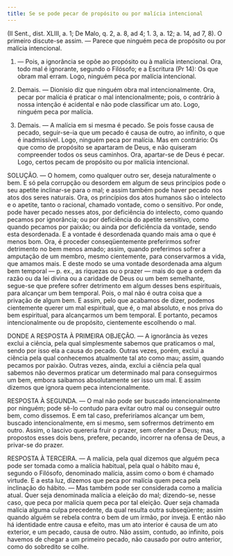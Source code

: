 ```yaml
---
title: Se se pode pecar de propósito ou por malícia intencional
---
```


(II Sent., dist. XLIII, a. 1; De Malo, q. 2, a. 8, ad 4; 1. 3, a. 12; a. 14, ad 7, 8).
  O primeiro discute-se assim. — Parece que ninguém peca de propósito ou por malícia intencional.  

1. — Pois, a ignorância se opõe ao propósito ou à malícia intencional. Ora, todo mal é ignorante, segundo o Filósofo; e a Escritura (Pr 14): Os que obram mal erram. Logo, ninguém peca por malícia intencional.  

2. Demais. — Dionísio diz que ninguém obra mal intencionalmente. Ora, pecar por malícia é praticar o mal intencionalmente; pois, o contrário à nossa intenção é acidental e não pode classificar um ato. Logo, ninguém peca por malícia.  

3. Demais. — A malícia em si mesma é pecado. Se pois fosse causa de pecado, seguir-se-ia que um pecado é causa de outro, ao infinito, o que é inadmissível. Logo, ninguém peca por malícia.  Mas em contrário: Os que como de propósito se apartaram de Deus, e não quiseram compreender todos os seus caminhos. Ora, apartar-se de Deus é pecar. Logo, certos pecam de propósito ou por malícia intencional.  

SOLUÇÃO. — O homem, como qualquer outro ser, deseja naturalmente o bem. E só pela corrupção ou desordem em algum de seus princípios pode o seu apetite inclinar-se para o mal; e assim também pode haver pecado nos atos dos seres naturais. Ora, os princípios dos atos humanos são o intelecto e o apetite, tanto o racional, chamado vontade, como o sensitivo. Por onde, pode haver pecado nesses atos, por deficiência do intelecto, como quando pecamos por ignorância; ou por deficiência do apetite sensitivo, como quando pecamos por paixão; ou ainda por deficiência da vontade, sendo esta desordenada.  E a vontade é desordenada quando mais ama o que é menos bom. Ora, é proceder conseqüentemente preferirmos sofrer detrimento no bem menos amado; assim, quando preferimos sofrer a amputação de um membro, mesmo cientemente, para conservarmos a vida, que amamos mais. E deste modo se uma vontade desordenada ama algum bem temporal — p. ex., as riquezas ou o prazer — mais do que a ordem da razão ou da lei divina ou a caridade de Deus ou um bem semelhante, segue-se que prefere sofrer detrimento em algum desses bens espirituais, para alcançar um bem temporal. Pois, o mal não é outra coisa que a privação de algum bem. E assim, pelo que acabamos de dizer, podemos cientemente querer um mal espiritual, que é, o mal absoluto, e nos priva do bem espiritual, para alcançarmos um bem temporal. E portanto, pecamos intencionalmente ou de propósito, cientemente escolhendo o mal.  

DONDE A RESPOSTA À PRIMEIRA OBJEÇÃO. — A ignorância às vezes exclui a ciência, pela qual simplesmente sabemos que praticamos o mal, sendo por isso ela a causa do pecado. Outras vezes, porém, exclui a ciência pela qual conhecemos atualmente tal ato como mau; assim, quando pecamos por paixão. Outras vezes, ainda, exclui a ciência pela qual sabemos não devermos praticar um determinado mal para conseguirmos um bem, embora saibamos absolutamente ser isso um mal. E assim dizemos que ignora quem peca intencionalmente. 

RESPOSTA À SEGUNDA. — O mal não pode ser buscado intencionalmente por ninguém; pode sê-lo contudo para evitar outro mal ou conseguir outro bem, como dissemos. E em tal caso, preferiríamos alcançar um bem, buscado intencionalmente, em si mesmo, sem sofrermos detrimento em outro. Assim, o lascivo quereria fruir o prazer, sem ofender a Deus; mas, propostos esses dois bens, prefere, pecando, incorrer na ofensa de Deus, a privar-se do prazer.  

RESPOSTA À TERCEIRA. — A malícia, pela qual dizemos que alguém peca pode ser tomada como a malícia habitual, pela qual o hábito mau é, segundo o Filósofo, denominado malícia, assim como o bom é chamado virtude. E a esta luz, dizemos que peca por malícia quem peca pela inclinação do hábito. — Mas também pode ser considerada como a malícia atual. Quer seja denominada malícia a eleição do mal; dizendo-se, nesse caso, que peca por malícia quem peca por tal eleição. Quer seja chamada malícia alguma culpa precedente, da qual resulta outra subseqüente; assim quando alguém se rebela contra o bem de um irmão, por inveja. E então não há identidade entre causa e efeito, mas um ato interior é causa de um ato exterior, e um pecado, causa de outro. Não assim, contudo, ao infinito, pois havemos de chegar a um primeiro pecado, não causado por outro anterior, como do sobredito se colhe.